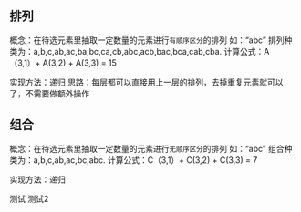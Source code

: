 ## 排列
概念：在待选元素里抽取一定数量的元素进行`有顺序区分`的排列
如：“abc”
排列种类为：a,b,c,ab,ac,ba,bc,ca,cb,abc,acb,bac,bca,cab,cba.
计算公式：A（3,1）+ A(3,2) + A(3,3) = 15

实现方法：递归
思路：每层都可以直接用上一层的排列，去掉重复元素就可以了，不需要做额外操作


## 组合
概念：在待选元素里抽取一定数量的元素进行`无顺序区分`的排列
如：“abc”
组合种类为：a,b,c,ab,ac,bc,abc.
计算公式：C（3,1）+ C(3,2) + C(3,3) = 7

实现方法：递归


测试
测试2